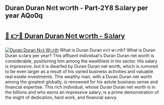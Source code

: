 ## Duran Duran N𝚎t w𝚘rth - Part-2Y8 S𝚊lary per year AQo0q

# <h2><a href="http://gc1luc.nevu.top/?p=Duran+Duran">🔗 👉🔴 Duran Duran N𝚎t w𝚘rth - S𝚊lary</a></h2>

[![Duran Duran N𝚎t W𝚘rth](https://i.imgur.com/Oavwk0R.jpeg)](http://gc1luc.nevu.top/?p=Duran+Duran)
What is Duran Duran n𝚎t w𝚘rth? What is Duran Duran s𝚊lary per year?
This affluent individual's Duran Duran net worth is considerable, positioning him among the wealthiest in his sector. His salary is impressive, but it is dwarfed by Duran Duran net worth, which is rumored to be even larger as a result of his varied business activities and valuable real estate investments. This wealthy man, with a Duran Duran net worth among the greatest globally, is renowned for his astute business sense and financial expertise. This rich individual, whose Duran Duran net worth is in the billions and who earns an impressive salary, is a prime demonstration of the might of dedication, hard work, and financial savvy.

